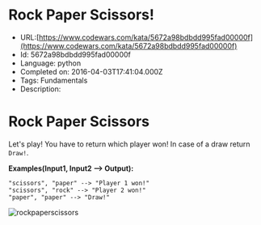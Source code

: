 # Rock Paper Scissors!

 - URL:[https://www.codewars.com/kata/5672a98bdbdd995fad00000f](https://www.codewars.com/kata/5672a98bdbdd995fad00000f)
 - Id: 5672a98bdbdd995fad00000f
 - Language: python
 - Completed on: 2016-04-03T17:41:04.000Z
 - Tags: Fundamentals
 - Description:
# Rock Paper Scissors

Let's play! You have to return which player won! In case of a draw return `Draw!`.

**Examples(Input1, Input2 --> Output):**

```
"scissors", "paper" --> "Player 1 won!"
"scissors", "rock" --> "Player 2 won!"
"paper", "paper" --> "Draw!"
```

![rockpaperscissors](http://i.imgur.com/aimOQVX.png)
